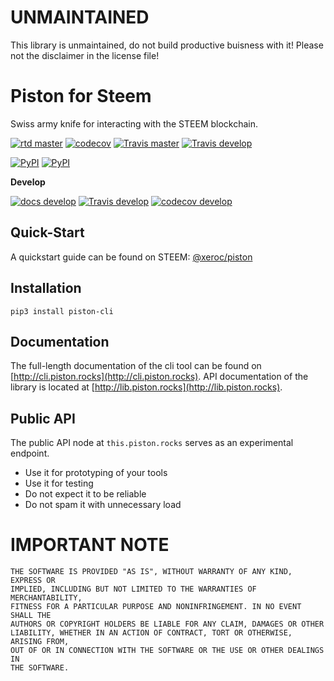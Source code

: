 # UNMAINTAINED

This library is unmaintained, do not build productive buisness with it!
Please not the disclaimer in the license file!

# Piston for Steem

Swiss army knife for interacting with the STEEM blockchain.

[![rtd master](https://readthedocs.org/projects/piston/badge/?version=latest)](http://piston.readthedocs.io/en/latest/)
[![codecov](https://codecov.io/gh/xeroc/piston/branch/master/graph/badge.svg)](https://codecov.io/gh/xeroc/piston)
[![Travis master](https://travis-ci.org/xeroc/piston.png?branch=master)](https://travis-ci.org/xeroc/piston)
[![Travis develop](https://travis-ci.org/xeroc/piston.png?branch=develop)](https://travis-ci.org/xeroc/piston)

[![PyPI](https://img.shields.io/pypi/dm/piston-cli.svg?maxAge=2592000)]()
[![PyPI](https://img.shields.io/pypi/dw/piston-cli.svg?maxAge=2592000)]()

**Develop**

[![docs develop](https://readthedocs.org/projects/piston/badge/?version=develop)](http://piston.readthedocs.io/en/develop/)
[![Travis develop](https://travis-ci.org/xeroc/piston.png?branch=develop)](https://travis-ci.org/xeroc/piston)
[![codecov develop](https://codecov.io/gh/xeroc/piston/branch/develop/graph/badge.svg)](https://codecov.io/gh/xeroc/piston)

## Quick-Start

A quickstart guide can be found on STEEM: [\@xeroc/piston](https://steemit.com/piston/@xeroc/piston)

## Installation

```
pip3 install piston-cli
```

## Documentation

The full-length documentation of the cli tool can be found on [http://cli.piston.rocks](http://cli.piston.rocks).
API documentation of the library is located at [http://lib.piston.rocks](http://lib.piston.rocks).

## Public API

The public API node at `this.piston.rocks` serves as an experimental
endpoint. 

* Use it for prototyping of your tools
* Use it for testing
* Do not expect it to be reliable
* Do not spam it with unnecessary load

# IMPORTANT NOTE

    THE SOFTWARE IS PROVIDED "AS IS", WITHOUT WARRANTY OF ANY KIND, EXPRESS OR
    IMPLIED, INCLUDING BUT NOT LIMITED TO THE WARRANTIES OF MERCHANTABILITY,
    FITNESS FOR A PARTICULAR PURPOSE AND NONINFRINGEMENT. IN NO EVENT SHALL THE
    AUTHORS OR COPYRIGHT HOLDERS BE LIABLE FOR ANY CLAIM, DAMAGES OR OTHER
    LIABILITY, WHETHER IN AN ACTION OF CONTRACT, TORT OR OTHERWISE, ARISING FROM,
    OUT OF OR IN CONNECTION WITH THE SOFTWARE OR THE USE OR OTHER DEALINGS IN
    THE SOFTWARE.
